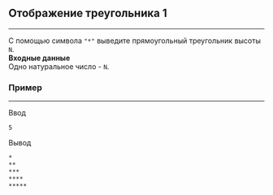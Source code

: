 ## Отображение треугольника 1
---
С помощью символа `"*"` выведите прямоугольный треугольник высоты `N`.  
**Входные данные**  
Одно натуральное число - `N`.
### Пример
---
Ввод
```
5
```
Вывод
```
*
**
***
****
*****
```